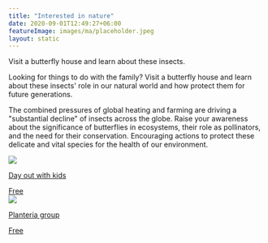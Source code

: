 ```yaml
---
title: "Interested in nature"
date: 2020-09-01T12:49:27+06:00
featureImage: images/ma/placeholder.jpeg
layout: static
---
```


Visit a butterfly house and learn about these insects.

Looking for things to do with the family? Visit a butterfly house and learn about these insects' role in our natural world and how protect them for future generations.

The combined pressures of global heating and farming are driving a "substantial decline" of insects across the globe. Raise your awareness about the significance of butterflies in ecosystems, their role as pollinators, and the need for their conservation. Encouraging actions to protect these delicate and vital species for the health of our environment.

<a class="ma-link" href="https://www.dayoutwiththekids.co.uk/hub/things-to-do/butterfly-houses-near-me"><div class="ma-card ma-card-Community"><div class="ma-icon"><img src ="/images/icon-check.png"/></div><div class="ma-name"><p>Day out with kids</p></div><div class="ma-paid-text"><span>Free</span></div></div></a><a class="ma-link" href="https://www.planteriagroup.com/blog/celebrating-butterfly-awareness-day/"><div class="ma-card ma-card-Community"><div class="ma-icon"><img src ="/images/icon-check.png"/></div><div class="ma-name"><p>Planteria group</p></div><div class="ma-paid-text"><span>Free</span></div></div></a>  

<br/><br/>






